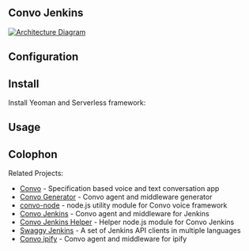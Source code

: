 Convo Jenkins
-------------

[![Architecture Diagram](https://raw.github.com/cliffano/convo-jenkins/master/docs/architecture.jpg)](https://raw.github.com/cliffano/convo-jenkins/master/docs/architecture.jpg)

Configuration
-------------

Install
-------

Install Yeoman and Serverless framework:

Usage
-----

Colophon
--------

Related Projects:

* [Convo](http://github.com/cliffano/convo) - Specification based voice and text conversation app
* [Convo Generator](http://github.com/cliffano/convo-generator) - Convo agent and middleware generator
* [convo-node](http://github.com/cliffano/convo-node) - node.js utility module for Convo voice framework
* [Convo Jenkins](http://github.com/cliffano/convo-jenkins) - Convo agent and middleware for Jenkins
* [Convo Jenkins Helper](http://github.com/cliffano/convo-jenkins-helper) - Helper node.js module for Convo Jenkins
* [Swaggy Jenkins](https://github.com/cliffano/swaggy-jenkins) - A set of Jenkins API clients in multiple languages
* [Convo ipify](http://github.com/cliffano/convo-ipify) - Convo agent and middleware for ipify
